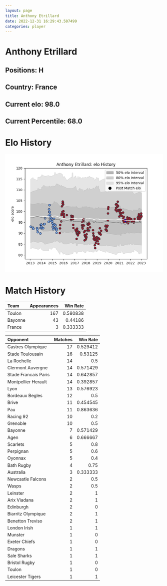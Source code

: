 ```yaml
---  
layout: page  
title: Anthony Etrillard  
date: 2022-12-31 16:29:43.507499  
categories: player  
---
```

# Anthony Etrillard

## Positions: H

## Country: France

## Current elo: 98.0

## Current Percentile: 68.0

# Elo History


![elo history](history_AnthonyEtrillard.png)
# Match History


| Team    |   Appearances |   Win Rate |
|:--------|--------------:|-----------:|
| Toulon  |           167 |   0.580838 |
| Bayonne |            43 |   0.44186  |
| France  |             3 |   0.333333 |

| Opponent             |   Matches |   Win Rate |
|:---------------------|----------:|-----------:|
| Castres Olympique    |        17 |   0.529412 |
| Stade Toulousain     |        16 |   0.53125  |
| La Rochelle          |        14 |   0.5      |
| Clermont Auvergne    |        14 |   0.571429 |
| Stade Francais Paris |        14 |   0.642857 |
| Montpellier Herault  |        14 |   0.392857 |
| Lyon                 |        13 |   0.576923 |
| Bordeaux Begles      |        12 |   0.5      |
| Brive                |        11 |   0.454545 |
| Pau                  |        11 |   0.863636 |
| Racing 92            |        10 |   0.2      |
| Grenoble             |        10 |   0.5      |
| Bayonne              |         7 |   0.571429 |
| Agen                 |         6 |   0.666667 |
| Scarlets             |         5 |   0.8      |
| Perpignan            |         5 |   0.6      |
| Oyonnax              |         5 |   0.4      |
| Bath Rugby           |         4 |   0.75     |
| Australia            |         3 |   0.333333 |
| Newcastle Falcons    |         2 |   0.5      |
| Wasps                |         2 |   0.5      |
| Leinster             |         2 |   1        |
| Arix Viadana         |         2 |   1        |
| Edinburgh            |         2 |   0        |
| Biarritz Olympique   |         2 |   1        |
| Benetton Treviso     |         2 |   1        |
| London Irish         |         1 |   1        |
| Munster              |         1 |   0        |
| Exeter Chiefs        |         1 |   0        |
| Dragons              |         1 |   1        |
| Sale Sharks          |         1 |   1        |
| Bristol Rugby        |         1 |   0        |
| Toulon               |         1 |   0        |
| Leicester Tigers     |         1 |   1        |